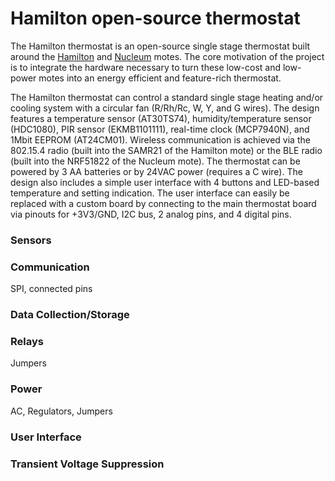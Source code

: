 # Hamilton open-source thermostat

The Hamilton thermostat is an open-source single stage thermostat built around the [Hamilton](https://github.com/hamilton-mote/hw) and [Nucleum](https://github.com/lab11/nucleum) motes. The core motivation of the project is to integrate the hardware necessary to turn these low-cost and low-power motes into an energy efficient and feature-rich thermostat.

The Hamilton thermostat can control a standard single stage heating and/or cooling system with a circular fan (R/Rh/Rc, W, Y, and G wires). The design features a temperature sensor (AT30TS74), humidity/temperature sensor (HDC1080), PIR sensor (EKMB1101111), real-time clock (MCP7940N), and 1Mbit EEPROM (AT24CM01). Wireless communication is achieved via the 802.15.4 radio (built into the SAMR21 of the Hamilton mote) or the BLE radio (built into the NRF51822 of the Nucleum mote). The thermostat can be powered by 3 AA batteries or by 24VAC power (requires a C wire). The design also includes a simple user interface with 4 buttons and LED-based temperature and setting indication. The user interface can easily be replaced with a custom board by connecting to the main thermostat board via pinouts for +3V3/GND, I2C bus, 2 analog pins, and 4 digital pins.

### Sensors

### Communication

SPI, connected pins

### Data Collection/Storage

### Relays

Jumpers

### Power

AC, Regulators, Jumpers

### User Interface

### Transient Voltage Suppression
